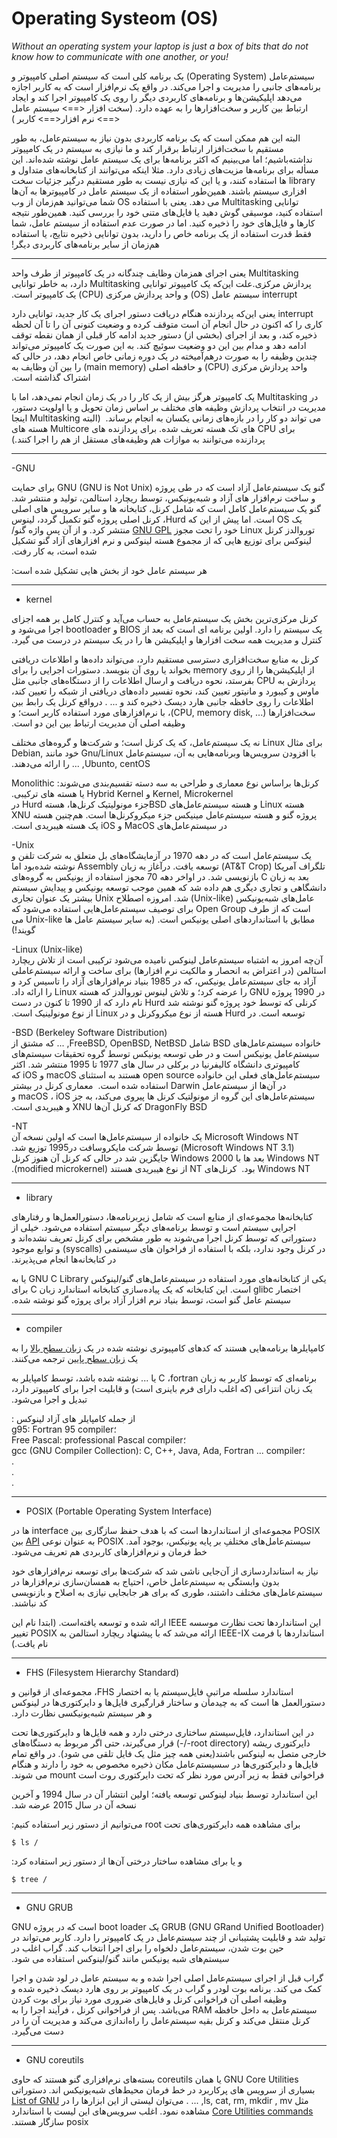 Operating Systeom (OS)
===

*Without an operating system your laptop is just a box of bits that do not know how to communicate with one another, or you!*


‫سیستم‌عامل (Operating System) یک برنامه کلی است که سیستم اصلی کامپیوتر و برنامه‌های جانبی را مدیریت و اجرا می‌کند.‬
‫در‌ واقع یک نرم‌افزار است که به کاربر اجازه می‌دهد اپلیکیشن‌ها و برنامه‌های کاربردی دیگر را روی یک کامپیوتر اجرا کند و ایجاد ارتباط بین کاربر و سخت‌افزارها را به عهده دارد.‬
‫(سخت افزار <==> سیستم عامل <==> نرم افزار<==> کاربر )‬

‫البته این هم ممکن است که یک برنامه کاربردی بدون نیاز به سیستم‌عامل، به طور مستقیم با سخت‌افزار ارتباط برقرار کند و ما نیازی به سیستم در یک کامپیوتر نداشته‌باشیم؛ اما می‌بینیم که اکثر برنامه‌ها برای یک سیستم عامل نوشته شده‌اند. این مسأله برای برنامه‌ها مزیت‌های زیادی دارد.‬
‫مثلا اینکه می‌توانند از کتابخانه‌های متداول و library ها استفاده کنند، و یا این که نیازی نیست به طور مستقیم درگیر جزئیات سخت افزاری سیستم باشند. همین‌طور استفاده از یک سیستم عامل در کامپیوترها به آن‌ها توانایی  Multitasking  می دهد.  یعنی با استفاده  OS  شما می‌توانید هم‌زمان از وب استفاده کنید، موسیقی گوش دهید یا فایل‌های متنی خود را بررسی کنید. همین‌طور نتیجه کارها و فایل‌های خود را ذخیره کنید. اما در صورت عدم استفاده از سیستم عامل، شما فقط قدرت استفاده از یک برنامه خاص را دارید، بدون توانایی ذخیره نتایج، یا استفاده هم‌زمان از سایر برنامه‌های کاربردی دیگر!‬

---

‫ Multitasking یعنی اجرای همزمان وظایف چندگانه در یک کامپیوتر از طرف واحد پردازش مرکزی.علت این‌که یک کامپیوتر توانایی  Multitasking دارد، به خاطر توانایی interrupt   سیستم عامل (OS)  و واحد پردازش مرکزی (CPU)  یک کامپیوتر است.‬

‫ interrupt  یعنی این‌که پردازنده هنگام دریافت دستور اجرای یک کار جدید، توانایی دارد کاری را که اکنون در حال انجام آن است متوقف کرده و وضعیت کنونی آن را تا آن لحظه ذخیره کند، و بعد از اجرای (بخشی از) دستور جدید ادامه کار قبلی از همان نقطه توقف ادامه دهد و مدام بین این دو وضعیت سوئیچ کند. به این صورت یک کامپیوتر می‌تواند چندین وظیفه را به صورت درهم‌آمیخته در یک دوره زمانی خاص انجام دهد، در حالی که واحد پردازش مرکزی (CPU) و حافظه اصلی (main memory) را بین آن وظایف به اشتراک گذاشته است.‬

‫در Multitasking  یک کامپیوتر هرگز  بیش از یک کار را در یک زمان انجام نمی‌دهد، اما با مدیریت در انتخاب پردازش وظیفه های مختلف بر اساس زمان تحویل و یا اولویت دستور، می تواند دو کار را در بازه‌های زمانی یکسان به انجام برساند.‬ 
‫ (البته Multitasking اینجا برای CPU های تک هسته تعریف شده. برای پردازنده های Multicore  هسته های پردازنده می‌توانند به موازات هم وظیفه‌های مستقل از هم را اجرا کنند.)‬

----

-GNU

‫گنو یک سیستم‌عامل آزاد است که در طی پروژه (GNU (GNU is Not Unix برای حمایت و ساخت نرم‌افزار های آزاد و شبه‌یونیکس، توسط ریچارد استالمن، تولید و منتشر شد. گنو یک سیستم‌عامل کامل است که شامل کرنل، کتابخانه ها و سایر سرویس های اصلی یک OS است. اما پیش از این که Hurd، کرنل اصلی پروژه گنو تکمیل گردد، لینوس توروالدز کرنل Linux خود را تحت مجوز [GNU GPL](Application_programming_interface) منتشر کرد. و از آن پس واژه گنو/لینوکس برای توزیع هایی که از مجموع هسته لینوکس و نرم افزارهای آزاد گنو تشکیل شده است، به کار رفت. ‬


‫هر سیستم عامل خود از بخش هایی تشکیل شده است: ‬

----

- kernel

‫کرنل مرکزی‌ترین بخش یک سیستم‌عامل به حساب می‌آید و کنترل کامل بر همه اجزای یک سیستم را دارد. اولین برنامه ای است که بعد از BIOS  و bootloader اجرا می‌شود و کنترل و مدیریت همه سخت افزارها و اپلیکیشن ها را در یک سیستم در درست می گیرد. ‬

‫کرنل به منابع سخت‌افزاری دسترسی مستقیم دارد، می‌تواند داده‌ها و اطلاعات دریافتی از اپلیکیشن‌ها را از روی memory بخواند یا روی آن بنویسد. دستورات اجرایی را برای پردازش به CPU بفرستد، نحوه دریافت و ارسال اطلاعات را از دستگاه‌های جانبی مثل ماوس و کیبورد و مانیتور تعیین کند، نحوه تفسیر داده‌های دریافتی از شبکه را تعیین کند، اطلاعات را روی حافظه جانبی هارد دیسک ذخیره کند و ... ‬.
‫درواقع کرنل یک رابط بین سخت‌افزارها (... ,CPU, memory disk)، با نرم‌افزارهای مورد استفاده کاربر است؛ و وظیفه اصلی آن مدیریت ارتباط بین این دو است.  ‬ 

‫برای مثال Linux  نه یک سیستم‌عامل، که یک کرنل است؛ و شرکت‌ها و گروه‌های مختلف با افزودن سرویس‌ها وبرنامه‌هایی به آن، سیستم‌عامل Gnu/Linux خود مانند Debian, Ubunto, centOS, ...   را ارائه می‌دهند.‬

‫کرنل‌ها براساس نوع معماری و طراحی به سه دسته تقسیم‌بندی می‌شوند: Monolithic Kernel, Microkernel و  Hybrid Kernel یا هسته های ترکیبی.‬  
‫هسته Linux و هسته سیستم‌عامل‌های BSDجزء مونولیتیک کرنل‌ها، هسته Hurd در پروژه گنو و هسته سیستم‌عامل مینیکس جزء میکروکرنل‌ها است. هم‌چنین هسته XNU در سیستم‌عامل‌های MacOS و iOS یک هسته هیبریدی است.‬

-Unix   
‫یک سیستم‌عامل است که در دهه 1970 در آزمایشگاه‌های بل متعلق به شرکت تلفن و تلگراف آمریکا (AT&T Crop) توسعه یافت. درآغاز به زبان Assembly نوشته شده‌بود اما بعد به زبان C بازنویسی شد. در اواخر دهه 70 مجوز استفاده از یونیکس به گروه‌های دانشگاهی و تجاری دیگری هم داده شد که همین موجب توسعه یونیکس و پیدایش سیستم عامل‌های شبه‌یونیکس (Unix-like) شد. 
‫امروزه اصطلاح Unix بیشتر یک عنوان تجاری است که از طرف Open Group برای توصیف سیستم‌عامل‌هایی استفاده می‌شود که مطابق با استانداردهای اصلی یونیکس است. (به سایر سیستم عامل ها Unix-like  می گویند!)‬

-Linux (Unix-like)  
‫آن‌چه امروز به اشتباه سیستم‌عامل لینوکس نامیده می‌شود ترکیبی است از تلاش ریچارد استالمن (در اعتراض به انحصار و مالکیت نرم افزار‌ها)  برای ساخت و ارائه سیستم‌عاملی آزاد  به جای سیستم‌عامل یونیکس، که در 1985 بنیاد نرم‌افزارهای آزاد را تاسیس کرد و در 1990 پروژه GNU را عرضه کرد؛ و تلاش لینوس توروالدز که هسته Linux را  ارائه داد. کرنلی که توسط خود پروژه گنو نوشته شد Hurd نام دارد که از 1990 تا کنون در دست توسعه است.‬
‫در Hurd هسته از نوع میکروکرنل و در Linux  از نوع مونولینیک است.‬


-BSD  (Berkeley Software Distribution)  
‫خانواده سیستم‌عامل‌های BSD  شامل  FreeBSD, OpenBSD, NetBSD, ...   که مشتق از سیستم‌عامل یونیکس است و در طی توسعه یونیکس توسط گروه تحقیقات سیستم‌های کامپیوتری دانشگاه کالیفرنیا در برکلی در سال های 1977 تا 1995 منتشر شد. اکثر سیستم‌عامل‌های فعلی این خانواده open source هستند به استثنای macOS و iOS که در آن‌ها از سیستم‌عامل Darwin استفاده شده است. ‬
‫معماری کرنل در بیشتر سیستم‌عامل‌های این گروه از مونولتیک کرنل ها پیروی می‌کند، به جز macOS ، iOS  و DragonFly BSD که کرنل آن‌ها XNU و هیبریدی است.‫

-NT  
‫ Microsoft Windows NT یک خانواده از سیستم‌عامل‌ها است که اولین نسخه آن (Microsoft Windows NT 3.1) توسط شرکت مایکروسافت در1995 توزیع شد.  Windows NT  بعد ها با 
 Windows 2000 جایگزین شد در حالی که کرنل آن هنوز کرنل Windows NT بود. ‬
‫کرنل‌های NT از نوع هیبریدی هستند (modified microkernel).‬

----

- library
 
‫کتابخانه‌ها مجموعه‌ای از منابع است که شامل زیربرنامه‌ها، دستورالعمل‌ها و رفتارهای اجرایی سیستم است و توسط برنامه‌های دیگر سیستم استفاده می‌شود. خیلی از دستوراتی که توسط کرنل اجرا می‌شوند به طور مشخص برای کرنل تعریف نشده‌اند و در کرنل وجود ندارد، بلکه با استفاده از فراخوان های سیستمی (syscalls) و توابع موجود در کتابخانه‌ها  انجام می‌پذیرند.‬

‫یکی از کتابخانه‌های مورد استفاده در سیستم‌عامل‌های گنو/لینوکس GNU C Library یا به اختصار glibc است. این کتابخانه که یک پیاده‌سازی کتابخانه استاندارد زبان C  برای سیستم عامل گنو است، توسط بنیاد نرم افزار آزاد برای پروژه گنو نوشته شده. ‬

----

- compiler 

‫کامپایلرها برنامه‌هایی هستند که کدهای کامپیوتری نوشته شده در یک [زبان سطح بالا](https://en.wikipedia.org/wiki/High-level_programming_language) را به یک [زبان سطح پایین](https://en.wi‬kipedia.org/wiki/Low-level_programming_language)  ترجمه می‌کنند.

‫ برنامه‌ای که توسط کاربر به زبان C ،fortran یا ... نوشته شده باشد، توسط کامپایلر به یک زبان انتزاعی (که اغلب دارای فرم باینری است) و قابلیت اجرا برای کامپیوتر دارد، تبدیل و اجرا می‌شود.‬

‫از جمله کامپایلر های آزاد لینوکس :  
g95: Fortran 95 compiler؛   
Free Pascal: professional Pascal compiler؛   
gcc (GNU Compiler Collection): C, C++, Java, Ada, Fortran ... compiler؛  
.  
.  
.


----

- POSIX (Portable Operating System Interface)

‫POSIX مجموعه‌ای از استانداردها است که با هدف حفظ سازگاری بین interface ها در سیستم‌عامل‌های مختلفِ بر پایه یونیکس،  بوجود آمد. POSIX  به عنوان نوعی [API](Application_programming_interface) بین خط فرمان و نرم‌افزارهای کاربردی هم تعریف می‌شود.

‫نیاز به استانداردسازی از آن‌جایی ناشی شد که شرکت‌ها برای توسعه نرم‌افزار‌های خود بدون وابستگی به سیستم‌عامل خاص، احتیاج به همسان‌سازی نرم‌افزارها در سیستم‌عامل‌های مختلف داشتند، طوری که برای هر جابجایی نیازی به اصلاح و بازنویسی کد نباشند. ‬

‫این استانداردها تحت نظارت موسسه IEEE ارائه شده و توسعه یافته‌است. (ابتدا نام این استانداردها با فرمت  IEEE-IX ارائه می‌شد که با پیشنهاد ریچارد استالمن به POSIX تغییر نام یافت.)‬

----

- FHS (Filesystem Hierarchy Standard)

‫استاندارد سلسله مراتبیِ فایل‌سیستم یا به اختصار FHS، مجموعه‌ای از قوانین و دستورالعمل ها است که به چیدمان و ساختار قرارگیری فایل‌ها و دایرکتوری‌ها در لینوکس و هر سیستم شبه‌یونیکسی نظارت دارد.‬

‫در این استاندارد، فایل‌سیستم ساختاری درختی دارد و همه فایل‌ها و دایرکتوری‌ها تحت دایرکتوری ریشه (root directory-/-) قرار می‌گیرند، حتی اگر مربوط به دستگاه‌های خارجی متصل به لینوکس باشند(یعنی همه چیز مثل یک فایل تلقی می شود). در واقع تمام فایل‌ها و دایرکتوری‌ها در سسیستم‌عامل مکان ذخیره مخصوص به خود را دارند و هنگام فراخوانی فقط به زیر آدرس مورد نظر که تحت دایرکتوری روت است mount می شوند.‬‬

‫این استاندارد توسط بنیاد لینوکس توسعه یافته؛ اولین انتشار آن در سال 1994 و آخرین نسخه آن در سال 2015 عرضه شد.‬

‫برای مشاهده همه دایرکتوری‌های تحت root می‌توانیم از دستور زیر استفاده کنیم: ‬
```
$ ls /
 ```
‫و یا برای مشاهده ساختار درختی آن‌ها از دستور زیر استفاده کرد: ‬
  ```
$ tree /
  ```

----

- GNU GRUB

‫(GRUB (GNU GRand Unified Bootloader  یک boot loader است که در پروژه GNU تولید شد و قابلیت پشتیبانی از چند سیستم‌عامل در یک کامپیوتر را دارد. کاربر می‌تواند در حین بوت شدن، سیستم‌عامل دلخواه را برای اجرا انتخاب کند. گراب اغلب در سیستم‌های شبه یونیکس مانند گنو/لینوکس استفاده می شود. ‬

‫گراب قبل از اجرای سیستم‌عامل اصلی اجرا شده و به سیستم عامل در لود شدن و اجرا کمک می کند. برنامه بوت لودر و گراب در یک کامپیوتر بر روی هارد دیسک ذخیره شده و وظیفه اصلی آن فراخوانی کرنل و فایل‌های ضروری مورد نیاز برای بوت کردن سیستم‌عامل به داخل حافظه RAM  می‌باشد. پس از فراخوانی کرنل ، فرآیند اجرا را به کرنل منتقل می‌کند و کرنل بقیه سیستم‌عامل را راه‌اندازی می‌کند و مدیریت آن را در دست می‌گیرد.‬ 

----

- GNU coreutils

‫GNU Core Utilities یا همان coreutils بسته‌های نرم‌افزاری گنو هستند که حاوی بسیاری از سرویس ‌های پرکاربرد در خط فرمان محیط‌های شبه‌یونیکس اند. دستوراتی مثل ls, cat, rm, mkdir , mv, ... .
می‌توان لیستی از این ابزار‌ها را در [List of GNU Core Utilities commands](https://en.wikipedia.org/wiki/List_of_GNU_Core_Utilities_commands) مشاهده نمود.‬
‫اغلب سرویس‌های این لیست با استاندارد posix سازگار هستند.‬